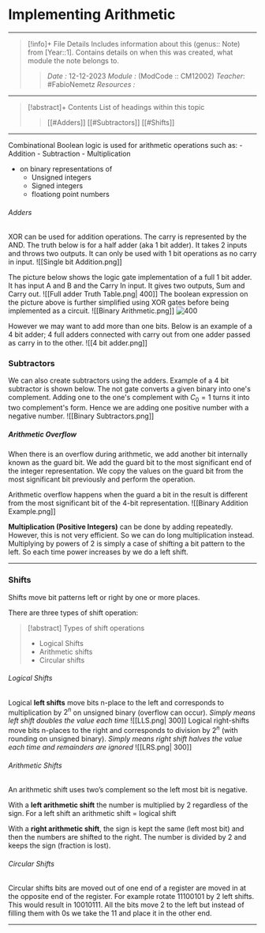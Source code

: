 # Implementing Arithmetic
---
> [!info]+ File Details
> Includes information about this (genus:: Note) from [Year::1]. Contains details on when this was created, what module the note belongs to.
> > *Date :*  12-12-2023 
> > *Module :* (ModCode :: CM12002) 
> > *Teacher*: #FabioNemetz 
> > *Resources :*

---
> [!abstract]+ Contents
> List of headings within this topic
> > [[#Adders]]
> [[#Subtractors]]
> [[#Shifts]]
> 
--- 

Combinational Boolean logic is used for arithmetic operations such as:
	- Addition
	- Subtraction
	- Multiplication
- on binary representations of 
	- Unsigned integers
	- Signed integers
	- floationg point numbers 

###### Adders
XOR can be used for addition operations. The carry is represented by the AND. The truth below is for a half adder (aka 1 bit adder). It takes 2 inputs and throws two outputs. It can only be used with 1 bit operations as no carry in input. 
![[Single bit Addition.png]]

The picture below shows the logic gate implementation of a full 1 bit adder. It has input A and B and the Carry In input. It gives two outputs, Sum and Carry out. 
![[Full adder Truth Table.png| 400]]
The boolean expression on the picture above is further simplified using XOR gates before being implemented as a circuit. 
![[Binary Arithmetic.png]]
![400](https://circuitdigest.com/sites/default/files/projectimage_tut/Full-Adder-Circuit.png)

However we may want to add more than one bits. Below is an example of a 4 bit adder; 4 full adders connected with carry out from one adder passed as carry in to the other. 
![[4 bit adder.png]]

### Subtractors
We can also create subtractors using the adders. Example of a 4 bit subtractor is shown below. The not gate converts a given binary into one's complement. Adding one to the one's complement with $C_0 = 1$ turns it into two complement's form. Hence we are adding one positive number with a negative number. 
![[Binary Subtractors.png]]

##### Arithmetic Overflow
When there is an overflow during arithmetic, we add another bit internally known as the guard bit. We add the guard bit to the most significant end of the integer representation. We copy the values on the guard bit from the most significant bit previously and perform the operation. 

Arithmetic overflow happens when the guard a bit in the result is different from the most significant bit of the 4-bit representation. 
![[Binary Addition Example.png]]

**Multiplication (Positive Integers)** can be done by adding repeatedly. However, this is not very efficient. So we can do long multiplication instead. 
Multiplying by powers of 2 is simply a case of shifting a bit pattern to the left. So each time power increases by we do a left shift. 

---
### Shifts

Shifts move bit patterns left or right by one or more places. 

There are three types of shift operation:
> [!abstract] Types of shift operations
> - Logical Shifts
> - Arithmetic shifts
> - Circular shifts

###### Logical Shifts
Logical **left shifts** move bits n-place to the left and corresponds to multiplication by $2^n$ on unsigned binary (overflow can occur). *Simply means left shift doubles the value each time*
![[LLS.png| 300]]
Logical right-shifts move bits n-places to the right and corresponds to division by $2^n$ (with rounding on unsigned binary). *Simply means right shift halves the value each time and remainders are ignored*
![[LRS.png| 300]]

###### Arithmetic Shifts
An arithmetic shift uses two’s complement so the left most bit is negative. 

With a **left arithmetic shift** the number is multiplied by 2 regardless of the sign. For a left shift an arithmetic shift = logical shift

With a **right arithmetic shift**, the sign is kept the same (left most bit) and then the numbers are shifted to the right. The number is divided by 2 and keeps the sign (fraction is lost).

###### Circular Shifts
Circular shifts bits are moved out of one end of a register are moved in at the opposite end of the register. 
For example rotate $11100101$ by 2 left shifts. This would result in $10010111$. All the bits move 2 to the left but instead of filling them with 0s we take the $11$ and place it in the other end.

---